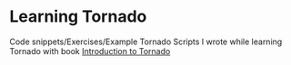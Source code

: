 Learning Tornado
================

Code snippets/Exercises/Example Tornado Scripts I wrote while learning Tornado with book [Introduction to Tornado](http://shop.oreilly.com/product/0636920021292.do)
